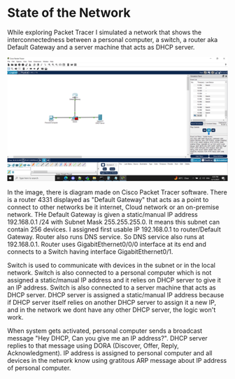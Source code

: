# State of the Network

While exploring Packet Tracer I simulated a network that shows the interconnectedness between a personal computer, a switch, a router aka Default Gateway and a server machine that acts as DHCP server.

![](./assets/state_of_network.PNG)

In the image, there is diagram made on Cisco Packet Tracer software. There is a router 4331 displayed as "Default Gateway" that acts as a point to connect to other networks be it internet, Cloud network or an on-premise network. THe Default Gateway is given a static/manual IP address 192.168.0.1 /24 with Subnet Mask 255.255.255.0. It means this subnet can contain 256 devices. I assigned first usable IP 192.168.0.1 to router/Default Gateway. Router also runs DNS service. So DNS service also runs at 192.168.0.1. Router uses GigabitEthernet0/0/0 interface at its end and connects to a Switch having interface GigabitEthernet0/1. 

Switch is used to communicate with devices in the subnet or in the local network. Switch is also connected to a personal computer which is not assigned a static/manual IP address and it relies on DHCP server to give it an IP address. Switch is also connected to a server machine that acts as DHCP server. DHCP server is assigned a static/manual IP address because if DHCP server itself relies on another DHCP server to assign it a new IP, and in the network we dont have any other DHCP server, the logic won't work. 

When system gets activated, personal computer sends a broadcast message "Hey DHCP, Can you give me an IP address?". DHCP server replies to that message using DORA (Discover, Offer, Reply, Acknowledgment). IP address is assigned to personal computer and all devices in the network know using gratitous ARP message about IP address of personal computer.
